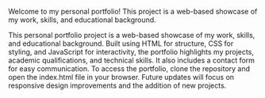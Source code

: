 Welcome to my personal portfolio! This project is a web-based showcase of my work, skills, and educational background.

This personal portfolio project is a web-based showcase of my work, skills, and educational background. Built using HTML for structure, CSS for styling, and JavaScript for interactivity, the portfolio highlights my projects, academic qualifications, and technical skills. It also includes a contact form for easy communication. To access the portfolio, clone the repository and open the index.html file in your browser. Future updates will focus on responsive design improvements and the addition of new projects.

